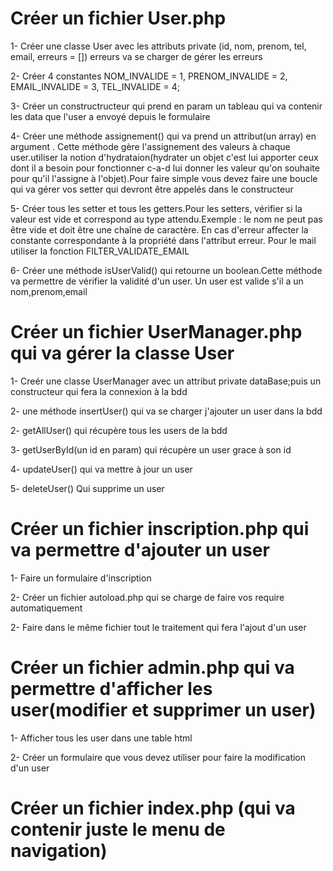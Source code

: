 # Créer un fichier User.php

1-  Créer une classe User avec les attributs private (id, nom, prenom, tel, email, erreurs = []) erreurs va se charger de gérer les erreurs

2-  Créer 4 constantes NOM_INVALIDE = 1, PRENOM_INVALIDE = 2, EMAIL_INVALIDE = 3, TEL_INVALIDE = 4;


3-  Créer un constructructeur qui prend en param un tableau qui va contenir les data que l'user a envoyé depuis le formulaire


4- Créer une méthode assignement() qui va prend un attribut(un array) en argument . Cette méthode gère l'assignement des valeurs à chaque user.utiliser la notion d'hydrataion(hydrater un objet c'est lui apporter ceux dont il a besoin pour fonctionner c-a-d lui donner les valeur qu'on souhaite pour qu'il l'assigne à l'objet).Pour faire simple vous devez faire une boucle qui va gérer vos setter qui devront être appelés dans le constructeur



5- Créer tous les setter et tous les getters.Pour les setters, vérifier si la valeur est vide et correspond au type attendu.Exemple : le nom ne peut pas être vide et doit être une chaîne de caractère. En cas d'erreur affecter la constante correspondante à la propriété dans l'attribut erreur.
Pour le mail utiliser la fonction FILTER_VALIDATE_EMAIL

6- Créer une méthode isUserValid() qui retourne un boolean.Cette méthode va permettre de vérifier la validité d'un user. Un user est valide s'il a un nom,prenom,email


# Créer un fichier UserManager.php qui va gérer la classe User
1-  Creér une classe UserManager avec un attribut private dataBase;puis un constructeur qui fera la connexion à la bdd

2- une méthode insertUser() qui va se charger j'ajouter un user dans la bdd

2- getAllUser() qui récupère tous les users de la bdd

3-  getUserById(un id en param) qui récupère un user grace à son id

4- updateUser() qui va mettre à jour un user

5-  deleteUser() Qui supprime un user 


# Créer un fichier inscription.php qui va permettre d'ajouter un user

1- Faire un formulaire d'inscription

2- Créer un fichier autoload.php qui se charge de faire vos require automatiquement

2- Faire dans le même fichier tout le traitement qui fera l'ajout d'un user



# Créer un fichier admin.php qui va permettre d'afficher les user(modifier et supprimer un user)


1- Afficher tous les user dans une table html

2- Créer un formulaire que vous devez utiliser pour faire la modification d'un user


# Créer un fichier index.php (qui va contenir juste le menu de navigation)